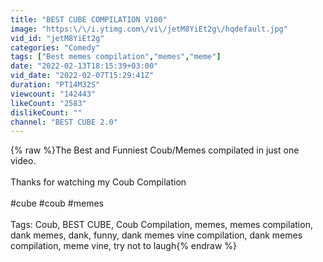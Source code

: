 ```yaml
---
title: "BEST CUBE COMPILATION V100"
image: "https:\/\/i.ytimg.com\/vi\/jetM8YiEt2g\/hqdefault.jpg"
vid_id: "jetM8YiEt2g"
categories: "Comedy"
tags: ["Best memes compilation","memes","meme"]
date: "2022-02-13T18:15:39+03:00"
vid_date: "2022-02-07T15:29:41Z"
duration: "PT14M32S"
viewcount: "142443"
likeCount: "2583"
dislikeCount: ""
channel: "BEST CUBE 2.0"
---
```

{% raw %}The Best and Funniest Coub/Memes compilated in just one video.<br /><br />Thanks for watching my Coub Compilation<br /><br />#cube #coub #memes <br /><br />Tags: Coub, BEST CUBE, Coub Compilation, memes, memes compilation, dank memes, dank, funny, dank memes vine compilation, dank memes compilation, meme vine, try not to laugh{% endraw %}
